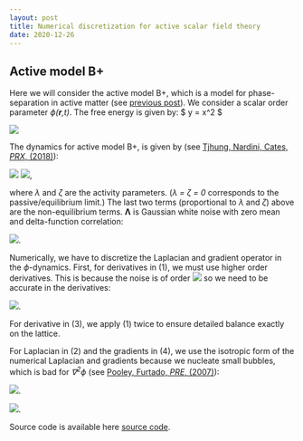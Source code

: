 ```yaml
---
layout: post
title: Numerical discretization for active scalar field theory
date: 2020-12-26
---
```


## Active model B+

Here we will consider the active model B+, which is a model for phase-separation in active matter (see [previous post]).
We consider a scalar order parameter _ϕ(__r__,t)_. The free energy is given by:
$ y = x^2 $

<img src="http://latex.codecogs.com/svg.latex?F[\phi]=\int dV\left\{ -\frac{A}{2}\phi^{2}+\frac{A}{4}\phi^{4}+\frac{K}{2}|\nabla\phi|^{2}\right\}" border="0"/>

The dynamics for active model B+, is given by (see [Tjhung, Nardini, Cates, _PRX_, (2018)]):

<img src="http://latex.codecogs.com/svg.latex?\frac{\partial\phi}{\partial t}=\underbrace{\nabla^{2}}_{(3)}(-A\phi+A\phi^{3}-K\underbrace{\nabla^{2}\phi}_{(2)})+\sqrt{2D}\underbrace{\nabla\cdot}_{(1)}\boldsymbol{\Lambda}" border="0"/>
<img src="http://latex.codecogs.com/svg.latex?-\underbrace{\nabla\cdot}_{(4)}(\zeta\underbrace{(\nabla^{2}\phi)}_{(2)}\underbrace{\nabla}_{(4)}\phi - \underbrace{\nabla}_{(4)}(\lambda|\underbrace{\nabla}_{(4)}\phi|^{2}))" border="0"/>,

where _λ_ and _ζ_ are the activity parameters. (_λ = ζ = 0_ corresponds to the passive/equilibrium limit.) The last two terms (proportional to _λ_ and _ζ_) above are the non-equilibrium terms. __Λ__ is Gaussian white noise with zero mean and delta-function correlation:

<img src="http://latex.codecogs.com/svg.latex?\left<\Lambda_\alpha(\mathbf{r},t)\Lambda_\beta(\mathbf{r}',t')\right>=\delta_{\alpha\beta}\delta(\mathbf{r}-\mathbf{r}')\delta(t-t')" border="0"/>.

Numerically, we have to discretize the Laplacian and gradient operator in the _ϕ_-dynamics. First, for derivatives in (1), we must use higher order derivatives. This is because the noise is of order <img src="http://latex.codecogs.com/svg.latex?\sqrt{\Delta t/\Delta x\Delta y}" border="0"/> so we need to be accurate in the derivatives:

<img src="http://latex.codecogs.com/svg.latex?\partial_{x}\phi=\frac{\frac{1}{280}\phi_{i-4,j}-\frac{4}{105}\phi_{i-3,j}+\frac{1}{5}\phi_{i-2,j}-\frac{4}{5}\phi_{i-1,j}+\frac{4}{5}\phi_{i+1,j}-\frac{1}{5}\phi_{i+2,j}+\frac{4}{105}\phi_{i+3,j}-\frac{1}{280}\phi_{i+4,j}}{\Delta x}" border="0"/>.

For derivative in (3), we apply (1) twice to ensure detailed balance exactly on the lattice.

For Laplacian in (2) and the gradients in (4), we use the isotropic form of the numerical Laplacian and gradients because we nucleate small bubbles, which is bad for _∇<sup>2</sup>ϕ_ (see [Pooley, Furtado, _PRE_, (2007)]):

<img src="http://latex.codecogs.com/svg.latex?\nabla^{2}\phi=\frac{1}{\Delta x\Delta y}\left[\begin{array}{ccc}
-\frac{1}{2} & 2 & -\frac{1}{2}\\
2 & -6 & 2\\
-\frac{1}{2} & 2 & -\frac{1}{2}
\end{array}\right]\phi_{ij}" border="0"/>.

<img src="http://latex.codecogs.com/svg.latex?\partial_x\phi=\frac{1}{\Delta x}\left[\begin{array}{ccc}
-\frac{1}{10} & 0 & \frac{1}{10}\\
-\frac{3}{10} & 0 & \frac{3}{10}\\
-\frac{1}{10} & 0 & \frac{1}{10}
\end{array}\right]\phi_{ij}" border="0"/>.

Source code is available here [source code].

[previous post]: https://elsentjhung.github.io/2019/04/07/active.html
[Tjhung, Nardini, Cates, _PRX_, (2018)]: https://journals.aps.org/prx/abstract/10.1103/PhysRevX.8.031080
[Pooley, Furtado, _PRE_, (2007)]: https://journals.aps.org/pre/abstract/10.1103/PhysRevE.77.046702
[source code]: https://github.com/elsentjhung/active-model-B-plus
